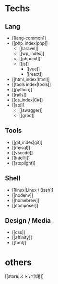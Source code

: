 # Techs

## Lang
- [[lang-common]]
- [[php_index|php]]
	- [[laravel]]
	- [[wp_index]] 
	- [[phpunit]]
  - [[js]]
	- [[vue]]
	- [[react]]
- [[html_index|html]]
- [[tools index|tools]]
- [[python]]
- [[rails]]
- [[cs_index|C#]]
- [[api]]
	- [[swagger]]
	- [[grpc]]

## Tools
- [[git_index|git]]
- [[mysql]]
- [[vscode]]
- [[intellij]]
- [[stoplight]]


## Shell
-  [[linux|Linux / Bash]]
- [[nodenv]]
- [[homebrew]]
- [[composer]]

## Design / Media
- [[css]]
- [[affinity]]
- [[font]]

# others
[[store|ストア申請]]